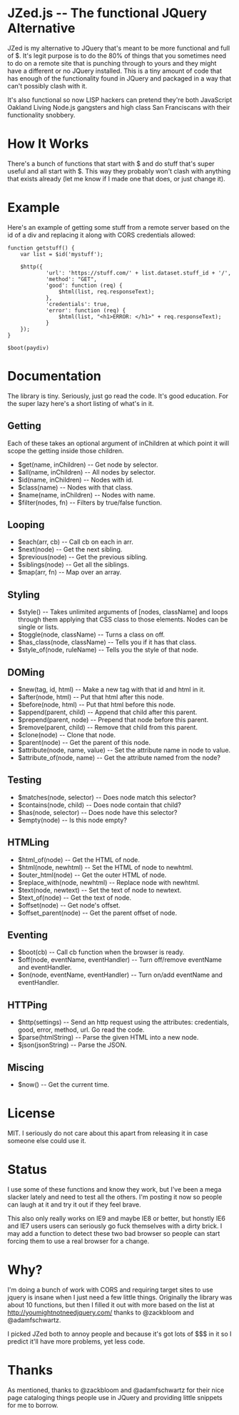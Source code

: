 JZed.js -- The functional JQuery Alternative
====

JZed is my alternative to JQuery that's meant to be more functional and full of
$.  It's legit purpose is to do the 80% of things that you sometimes need to do
on a remote site that is punching through to yours and they might have a
different or no JQuery installed.  This is a tiny amount of code that has
enough of the functionality found in JQuery and packaged in a way that can't
possibly clash with it.

It's also functional so now LISP hackers can pretend they're both JavaScript
Oakland Living Node.js gangsters and high class San Franciscans with their
functionality snobbery.

How It Works
============

There's a bunch of functions that start with $ and do stuff that's super
useful and all start with $. This way they probably won't clash with anything that exists already (let me know if I made one that does, or just change it).

Example
=======

Here's an example of getting some stuff from a remote server based on the id of a div and
replacing it along with CORS credentials allowed:

    function getstuff() {
        var list = $id('mystuff');

        $http({
                'url': 'https://stuff.com/' + list.dataset.stuff_id + '/',
                'method': "GET",
                'good': function (req) {
                    $html(list, req.responseText);
                },
                'credentials': true,
                'error': function (req) {
                    $html(list, "<h1>ERROR: </h1>" + req.responseText);
                }
        });
    }

    $boot(paydiv)

Documentation
=============

The library is tiny. Seriously, just go read the code.  It's good education.  For the super lazy
here's a short listing of what's in it.

Getting
-------

Each of these takes an optional argument of inChildren at which point it
will scope the getting inside those children.

  * $get(name, inChildren) -- Get node by selector.
  * $all(name, inChildren) -- All nodes by selector.
  * $id(name, inChildren) -- Nodes with id.
  * $class(name) -- Nodes with that class.
  * $name(name, inChildren) -- Nodes with name.
  * $filter(nodes, fn) -- Filters by true/false function.

Looping
-------

  * $each(arr, cb) -- Call cb on each in arr.
  * $next(node) -- Get the next sibling.
  * $previous(node) -- Get the previous sibling.
  * $siblings(node) -- Get all the siblings.
  * $map(arr, fn) -- Map over an array.


Styling
-------

  * $style() -- Takes unlimited arguments of [nodes, className] and loops through them applying that CSS class to those elements.  Nodes can be single or lists.
  * $toggle(node, className) -- Turns a class on off.
  * $has\_class(node, className) -- Tells you if it has that class.
  * $style\_of(node, ruleName) -- Tells you the style of that node.


DOMing
------

  * $new(tag, id, html) -- Make a new tag with that id and html in it.
  * $after(node, html) -- Put that html after this node.
  * $before(node, html) -- Put that html before this node.
  * $append(parent, child) -- Append that child after this parent.
  * $prepend(parent, node) -- Prepend that node before this parent.
  * $remove(parent, child) -- Remove that child from this parent.
  * $clone(node) -- Clone that node.
  * $parent(node) -- Get the parent of this node.
  * $attribute(node, name, value) -- Set the attribute name in node to value.
  * $attribute\_of(node, name) -- Get the attribute named from the node?

Testing
-------

  * $matches(node, selector) -- Does node match this selector?
  * $contains(node, child) -- Does node contain that child?
  * $has(node, selector) -- Does node have this selector?
  * $empty(node) -- Is this node empty?

HTMLing
-------

  * $html\_of(node) -- Get the HTML of node.
  * $html(node, newhtml) -- Set the HTML of node to newhtml.
  * $outer\_html(node) -- Get the outer HTML of node.
  * $replace\_with(node, newhtml) -- Replace node with newhtml.
  * $text(node, newtext) -- Set the text of node to newtext.
  * $text_of(node) -- Get the text of node.
  * $offset(node) -- Get node's offset.
  * $offset\_parent(node) -- Get the parent offset of node.

Eventing
--------

  * $boot(cb) -- Call cb function when the browser is ready.
  * $off(node, eventName,  eventHandler) -- Turn off/remove eventName and eventHandler.
  * $on(node, eventName, eventHandler) -- Turn on/add eventName and eventHandler.

HTTPing
-------

  * $http(settings) -- Send an http request using the attributes: credentials, good, error, method, url. Go read the code.
  * $parse(htmlString) -- Parse the given HTML into a new node.
  * $json(jsonString) -- Parse the JSON.

Miscing
-------

  * $now() -- Get the current time.


License
=======

MIT. I seriously do not care about this apart from releasing it in case someone
else could use it.


Status
======

I use some of these functions and know they work, but I've been a mega slacker
lately and need to test all the others.  I'm posting it now so people can laugh
at it and try it out if they feel brave.

This also only really works on IE9 and maybe IE8 or better, but honstly IE6
and IE7 users users can seriously go fuck themselves with a dirty brick.
I may add a function to detect these two bad browser so people can start
forcing them to use a real browser for a change.

Why?
====

I'm doing a bunch of work with CORS and requiring target sites to use jquery is
insane when I just need a few little things.  Originally the library was about
10 functions, but then I filled it out with more based on the list at
http://youmightnotneedjquery.com/ thanks to @zackbloom and @adamfschwartz.

I picked JZed both to annoy people and because it's got lots of $$$ in it
so I predict it'll have more problems, yet less code.

Thanks
======

As mentioned, thanks to @zackbloom and @adamfschwartz for their nice page
cataloging things people use in JQuery and providing little snippets
for me to borrow.

